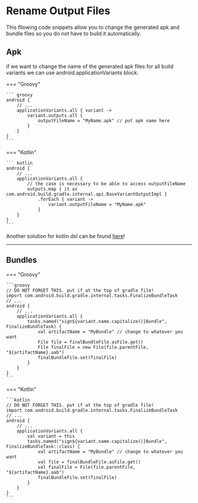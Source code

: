 # Rename Output Files

This fllowing code snippets allow you to change the generated apk and bundle files so you do not have to build it automatically.

## Apk

if we want to change the name of the generated apk files for all build variants we can use android.applicationVariants block:

=== "Groovy"

    ``` groovy
    android {
        // ...
        applicationVariants.all { variant ->
            variant.outputs.all {
                outputFileName = "MyName.apk" // put apk name here
            }
        }
    }
    ```

=== "Kotlin"

    ``` kotlin
    android {
        // ...
        applicationVariants.all {
            // the case is necessary to be able to access outputFileName
            outputs.map { it as com.android.build.gradle.internal.api.BaseVariantOutputImpl }
                .forEach { variant ->
                    variant.outputFileName = "MyName.apk"
                }
        }
    }
    ```

Another solution for kotlin dsl can be found [here](https://gist.github.com/ychescale9/fffef60e49de36375698997b277fab9d)!

---

## Bundles

=== "Groovy"

    ```groovy
    // DO NOT FORGET THIS. put if at the top of gradle file!
    import com.android.build.gradle.internal.tasks.FinalizeBundleTask
    // ...
    android {
        // ...
        applicationVariants.all {
            tasks.named("sign${variant.name.capitalize()}Bundle", FinalizeBundleTask) {
                val artifactName = "MyBundle" // change to whatever you want
                File file = finalBundleFile.asFile.get()
                File finalFile = new File(file.parentFile, "${artifactName}.aab")
                finalBundleFile.set(finalFile)
            }
        }
    }
    ```

=== "Kotlin"

    ```kotlin
    // DO NOT FORGET THIS. put if at the top of gradle file!
    import com.android.build.gradle.internal.tasks.FinalizeBundleTask
    // ...
    android {
        // ...
        applicationVariants.all {
            val variant = this
            tasks.named("sign${variant.name.capitalize()}Bundle", FinalizeBundleTask::class) {
                val artifactName = "MyBundle" // change to whatever you want
                val file = finalBundleFile.asFile.get()
                val finalFile = File(file.parentFile, "${artifactName}.aab")
                finalBundleFile.set(finalFile)
            }
        }
    }
    ```

